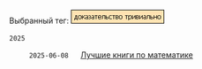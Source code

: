 Выбранный тег: ![Screenshot](../tag_math.png)

`2025`

&emsp;  &emsp; `2025-06-08` &emsp; [Лучшие книги по математике](../../data/2025/2025-06-08-math-for-beginners) 